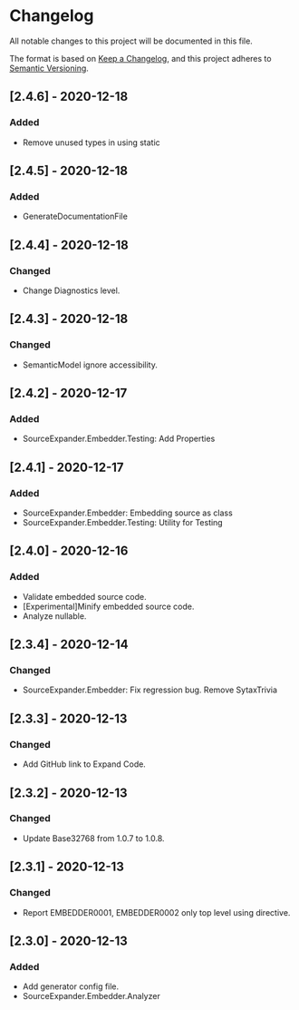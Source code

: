 # Changelog

All notable changes to this project will be documented in this file.

The format is based on [Keep a Changelog](https://keepachangelog.com/en/1.0.0/),
and this project adheres to [Semantic Versioning](https://semver.org/spec/v2.0.0.html).

## [2.4.6] - 2020-12-18
### Added

- Remove unused types in using static

## [2.4.5] - 2020-12-18
### Added

- GenerateDocumentationFile

## [2.4.4] - 2020-12-18
### Changed

- Change Diagnostics level.

## [2.4.3] - 2020-12-18
### Changed

- SemanticModel ignore accessibility.

## [2.4.2] - 2020-12-17
### Added

- SourceExpander.Embedder.Testing: Add Properties

## [2.4.1] - 2020-12-17
### Added

- SourceExpander.Embedder: Embedding source as class
- SourceExpander.Embedder.Testing: Utility for Testing

## [2.4.0] - 2020-12-16
### Added

- Validate embedded source code.
- [Experimental]Minify embedded source code.
- Analyze nullable.

## [2.3.4] - 2020-12-14
### Changed
- SourceExpander.Embedder: Fix regression bug. Remove SytaxTrivia

## [2.3.3] - 2020-12-13
### Changed
- Add GitHub link to Expand Code.

## [2.3.2] - 2020-12-13
### Changed
- Update Base32768 from 1.0.7 to 1.0.8.

## [2.3.1] - 2020-12-13
### Changed
- Report EMBEDDER0001, EMBEDDER0002 only top level using directive.

## [2.3.0] - 2020-12-13
### Added

- Add generator config file.
- SourceExpander.Embedder.Analyzer
